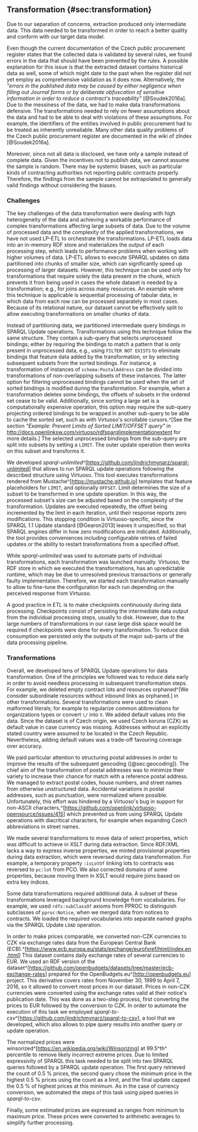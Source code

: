 ## Transformation {#sec:transformation}

Due to our separation of concerns, extraction produced only intermediate data.
This data needed to be transformed in order to reach a better quality and conform with our target data model.

Even though the current documentation of the Czech public procurement register states that the collected data is validated by several rules, we found errors in the data that should have been prevented by the rules.
A possible explanation for this issue is that the extracted dataset contains historical data as well, some of which might date to the past when the register did not yet employ as comprehensive validation as it does now. 
Alternatively, the *"errors in the published data may be caused by either negligence when filling out Journal forms or by deliberate obfuscation of sensitive information in order to reduce a contract's traceability"* [@Soudek2016a].
Due to the messiness of the data, we had to make data transformations defensive.
The transformations needed to rely on fewer assumptions about the data and had to be able to deal with violations of these assumptions. 
For example, the identifiers of the entities involved in public procurement had to be treated as inherently unrealiable.
Many other data quality problems of the Czech public procurement register are documented in the wiki of zIndex [@Soudek2016a]. 

Moreover, since not all data is disclosed, we have only a sample instead of complete data.
Given the incentives not to publish data, we cannot assume the sample is random.
There may be systemic biases, such as particular kinds of contracting authorities not reporting public contracts properly.
Therefore, the findings from the sample cannot be extrapolated to generally valid findings without considering the biases.

### Challenges

The key challenges of the data transformation were dealing with high heterogeneity of the data and achieving a workable performance of complex transformations affecting large subsets of data.
Due to the volume of processed data and the complexity of the applied transformations, we have not used LP-ETL to orchestrate the transformations.
LP-ETL loads data into an in-memory RDF store and materializes the output of each processing step, which leads to performance problems when working with higher volumes of data.
LP-ETL allows to execute SPARQL updates on data partitioned into chunks of smaller size, which can significantly speed up processing of larger datasets.
However, this technique can be used only for transformations that require solely the data present in the chunk, which prevents it from being used in cases the whole dataset is needed by a transformation; e.g., for joins across many resources.
An example where this technique is applicable is sequential processing of tabular data, in which data from each row can be processed separately in most cases.
Because of its relational nature, our dataset cannot be effectively split to allow executing transformations on smaller chunks of data.

Instead of partitioning data, we partitioned intermediate query bindings in SPARQL Update operations.
Transformations using this technique follow the same structure.
They contain a sub-query that selects unprocessed bindings; either by requiring the bindings to match a pattern that is only present in unprocessed data, e.g., using `FILTER NOT EXISTS` to eliminate bindings that feature data added by the transformation, or by selecting subsequent subsets from the sorted bindings.
For instance, a transformation of instances of `schema:PostalAddress` can be divided into transformations of non-overlapping subsets of these instances.
The latter option for filtering unprocessed bindings cannot be used when the set of sorted bindings is modified during the transformation.
For example, when a transformation deletes some bindings, the offsets of subsets in the ordered set cease to be valid.
Additionally, since sorting a large set is a computationally expensive operation, this option may require the sub-query projecting ordered bindings to be wrapped in another sub-query to be able to cache the sorted set, such as with Virtuoso's scrollable cursors.^[See the section *"Example: Prevent Limits of Sorted LIMIT/OFFSET query"* in <http://docs.openlinksw.com/virtuoso/rdfsparqlimplementationextent> for more details.]
The selected unprocessed bindings from the sub-query are split into subsets by setting a `LIMIT`.
The outer update operation then works on this subset and transforms it.

We developed *sparql-unlimited*^[<https://github.com/jindrichmynarz/sparql-unlimited>] that allows to run SPARQL update operations following the described structure using Virtuoso.
This tool executes transformations rendered from Mustache^[<https://mustache.github.io>] templates that feature placeholders for `LIMIT`, and optionally `OFFSET`.
Limit determines the size of a subset to be transformed in one update operation.
In this way, the processed subset's size can be adjusted based on the complexity of the transformation.
Updates are executed repeatedly, the offset being incremented by the limit in each iteration, until their response reports zero modifications.
This stopping condition is Virtuoso-specific, since the SPARQL 1.1 Update standard [@Gearon2013] leaves it unspecified, so that SPARQL engines differ in how zero modifications are indicated.
Additionally, the tool provides conveniences including configurable retries of failed updates or the ability to restart transformations from a specified offset.

While *sparql-unlimited* was used to automate parts of individual transformations, each transformation was launched manually.
Virtuoso, the RDF store in which we executed the transformations, has an upredictable runtime, which may be due to unresolved previous transactions or generally faulty implementation.
Therefore, we started each transformation manually to allow to fine-tune the configuration for each run depending on the perceived response from Virtuoso.

A good practice in ETL is to make checkpoints continuously during data processing.
Checkpoints consist of persisting the intermediate data output from the individual processing steps, usually to disk.
However, due to the large numbers of transformations in our case large disk space would be required if checkpoints were done for every transformation.
To reduce disk consumption we persisted only the outputs of the major sub-parts of the data processing pipeline.

### Transformations

Overall, we developed tens of SPARQL Update operations for data transformation.
One of the principles we followed was to reduce data early in order to avoid needless processing in subsequent transformation steps.
For example, we deleted empty contract lots and resources orphaned^[We consider subordinate resources without inbound links as orphaned.] in other transformations.
Several transformations were used to clean malformed literals; for example to regularize common abbreviations for organizations types or convert `\/` into `V`.
We added default values into the data.
Since the dataset is of Czech origin, we used Czech koruna (CZK) as default value in case currency was missing.
Addresses without an explicitly stated country were assumed to be located in the Czech Republic.
Nevertheless, adding default values was a trade-off favouring coverage over accuracy.

We paid particular attention to structuring postal addresses in order to improve the results of the subsequent geocoding ([@sec:geocoding]).
The chief aim of the transformation of postal addresses was to minimize their variety to increase their chance for match with a reference postal address.
We managed to extract postal codes, house numbers, and street names from otherwise unstructured data.
Accidental variations in postal addresses, such as punctuation, were normalized where possible.
Unfortunately, this effort was hindered by a Virtuoso's bug in support for non-ASCII characters,^[<https://github.com/openlink/virtuoso-opensource/issues/415>] which prevented us from using SPARQL Update operations with diacritical characters, for example when expanding Czech abbreviations in street names.

We made several transformations to move data of select properties, which was difficult to achieve in XSLT during data extraction.
Since RDF/XML lacks a way to express inverse properties, we minted provisional properties during data extraction, which were reversed during data transformation.
For example, a temporary property `:isLotOf` linking lots to contracts was reversed to `pc:lot` from PCO.
We also corrected domains of some properties, because moving them in XSLT would require joins based on extra key indices.

Some data transformations required additional data.
A subset of these transformations leveraged background knowledge from vocabularies.
For example, we used `rdfs:subClassOf` axioms from PPROC to distinguish subclasses of `pproc:Notice`, when we merged data from notices to contracts.
We loaded the required vocabularies into separate named graphs via the SPARQL Update `LOAD` operation.

In order to make prices comparable, we converted non-CZK currencies to CZK via exchange rates data from the European Central Bank (ECB).^[<https://www.ecb.europa.eu/stats/exchange/eurofxref/html/index.en.html>]
This dataset contains daily exchange rates of several currencies to EUR. 
We used an RDF version of the dataset^[<https://github.com/openbudgets/datasets/tree/master/ecb-exchange-rates>] prepared for the OpenBudgets.eu^[<http://openbudgets.eu>] project.
This derivative covers rates from November 30, 1999 to April 7, 2016, so it allowed to convert most prices in our dataset.
Prices in non-CZK currencies were converted using the exchange rates valid at their notice's publication date.
This was done as a two-step process, first converting the prices to EUR followed by the conversion to CZK.
In order to automate the execution of this task we employed *sparql-to-csv*^[<https://github.com/jindrichmynarz/sparql-to-csv>], a tool that we developed, which also allows to pipe query results into another query or update operation.

The normalized prices were winsorized^[<https://en.wikipedia.org/wiki/Winsorizing>] at 99.5^th^ percentile to remove likely incorrect extreme prices.
Due to limited expressivity of SPARQL this task needed to be split into two SPARQL queries followed by a SPARQL update operation.
The first query retrieved the count of 0.5 % prices, the second query chose the minimum price in the highest 0.5 % prices using the count as a limit, and the final update capped the 0.5 % of highest prices at this minimum.
As in the case of currency conversion, we automated the steps of this task using piped queries in *sparql-to-csv*.

Finally, some estimated prices are expressed as ranges from minimum to maximum price.
These prices were converted to arithmetic averages to simplify further processing.

<!--
Out-takes:

In the context of procurement and financial data it was reported that *"data conversion aspects of the integration project are estimated to take up to 50 % of the project team's time"* [@BestPractices2005, p. 19].
We argue that a considerable share of this effort can be avoided if the integrated datasets are available in RDF. 
In that case, data translation can skip the resolution of syntactical inconsistencies and instead focus on resolving semantic mismatches between the integrated sources.

* Due to the messiness of the data it is unfit for logical reasoning, e.g., applying an OWL reasoner.

* Order of transformations is determined by the dependencies of RDF resources.
  * At the moment, this is done manually. 

Findings of data analyses:

* There can be lots with no tenders if they are part of contracts that were successfully awarded.
* Most findings are either caused by errors in source data or examples of corruption already covered by the media in the past.

Mention linking EU projects?
-->
